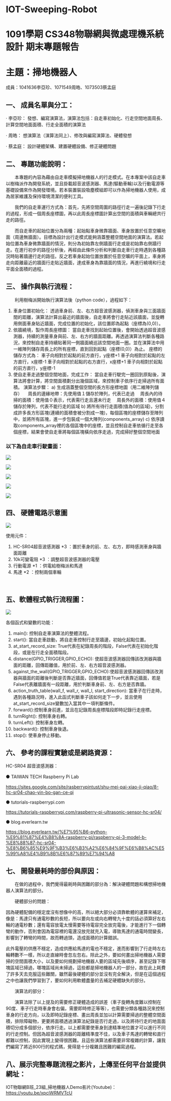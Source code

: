 # IOT-Sweeping-Robot
# 1091學期 CS348物聯網與微處理機系統設計 期末專題報告
主題：掃地機器人
===

成員：1041636李亞珍、1071549周皓、1073503蔡孟庭
 
## 一、    	成員名單與分工：
·       李亞珍：
發想、編寫演算法，演算法包括：自走車初始化、行走空間地面周長、計算空間地面面積、行走全面積的演算法

·   	周皓：
想演算法（演算法同上）、修改與編寫演算法、硬體發想

·   	蔡孟庭：
設計硬體架構、建置硬體設備、修正硬體問題
 
## 二、    	專題功能說明：
　　本專題的內容為藉由自走車模擬掃地機器人的行走模式。在本專案中該自走車以樹梅派作為開發系統，並且掛載超音波感測器、馬達(驅動車輪)以及行動電源等基礎設備來作為開發環境。若本裝置裝設吸塵模組即可以作為掃地機器人使用，成為居家維護及保持環境清潔的便利工具。
  
　　我們的自走車運行方式為：首先，先將空間周圍的路徑行走一遍後記錄下行走的過程，形成一個周長座標圖，再以此周長座標圖計算出空間的面積與車輛總共行走的路徑。
  
　　而自走車的起始位置分為兩種：起始點車身微靠牆面、車身放置於任意空曠地面（周邊無牆面）。目標為設計出行走模式能夠涵蓋整體空間地面的演算法。若起始位置為車身微靠牆面的情況，則分為初始靠左側牆面行走或是初始靠右側牆行走。在進行初步的路徑分析後，再經由此條件分析和判斷自走車行走時遇到各種路況時貼著牆邊行走的路徑。反之若車身起始位置放置於任意空曠的平面上，車身將走向距離最近的牆面行走貼近牆面，達成車身為靠牆面的情況，再進行繞境和行走平面全面積的過程。

## 三、    	操作與執行流程：
　　利用樹梅派開始執行演算法後（python code），過程如下：
1.  車身位置初始化：
透過車身前、左、右方超音波感測器，偵測車身與三面牆面間的距離，演算法計算出最近的牆面後，自走車將會行走貼近該牆面，並旋轉用側面車身貼近牆面，完成位置的初始化，該位置即為起點（座標為(0,0)）。
2.  依牆繞境，製作周長座標圖：
當自走車找到起始位置後，會開始透過超音波感測器，持續的測量車身與前、左、右方的牆面距離。再透過演算法判斷各種路況，來控制自走車持續貼著同一側牆面繞巡該空間地面一圈。並在演算法中用一維陣列儲存周長上的所有座標，直到回到起點（座標(0,0)）為止。
座標的儲存方式為：
車子向相對於起點的前方直行，y座標+1
車子向相對於起點的左方直行，x座標-1
車子向相對於起點的右方直行，x座標+1
車子向相對於起點的前方直行，y座標-1
3.  使自走車走過整個空間地面，完成工作：
當自走車行駛完一圈回到原點後，演算法將會計算，將空間面積劃分出幾個區域，來控制車子依序行走掃過所有面積。
演算法步驟：
a)  生成涵蓋整個空間的長方形座標地圖（用二維陣列儲存）
　周長的邊緣地帶：先使用值１儲存於陣列，代表已走過
　周長內的待掃的面積：使用值０表示，代表需行走且還未行走
　周長外的面積：使用值４儲存於陣列，代表不能行走的區域
b)  將所有待行走面積(值為0的區域)，分割成許多長方形區塊(連續的面積會被分割成一塊)，每個區塊的座標儲存至陣列中，並將所有區塊，進一步包裝成一個大陣列(components_array)
c)  依序讀取components_array裡的各個區塊中的座標，並且控制自走車依循行走至各個座標，結果會使自走車將每個區塊橫向依序走過，完成掃好整個空間地面



### 以下為自走車行駛畫面：
![](https://i.imgur.com/PTMachs.png)

![](https://i.imgur.com/QDmUDf0.png)

![](https://i.imgur.com/zxdY0W7.png)

![](https://i.imgur.com/SDCjJbx.png)

![](https://i.imgur.com/0Ix8P7a.png)


## 四、  	  硬體電路示意圖
![](https://i.imgur.com/tY6Ud1d.png)

使用元件：
1.	HC-SR04超音波感測器 *3 ：置於車身的前、左、右方，即時感測車身與牆面距離
2.	10k可變電阻 *3 ：調整超音波感測器的電壓
3.	行動電源 *1 ：供電給樹梅派和馬達
4.	馬達 *2 ：控制兩個車輪
 
  

## 五、軟體程式執行流程圖：
![](https://i.imgur.com/TfX36qH.png)

各個函式和變數的功能：
1.	main(): 控制自走車演算法的整體流程。
2.	start(): 當自走車啟動，將自走車控制行走至牆邊，初始化起點位置。
3.	at_start_record_size: True代表在紀錄周長的階段，False代表在初始化階段，或是在行走全面積階段。
4.	distance(GPIO_TRIGGER,GPIO_ECHO): 使超音波感測器回傳該改測器與牆面的距離，回傳距離值，用於前、左、右方超音波感測器。
5.	against_the_wall(GPIO_TRIGGER,GPIO_ECHO):使超音波感測器回傳該改測器與牆面的距離後判斷是否靠近牆面，回傳值若是True代表靠近牆面，若是False代表離牆面有一段距離，用於判斷車身前、左、右方是否靠牆。
6.	action_truth_table(wall_f, wall_r, wall_l, start_direction): 當車子在行走時，遇到各種路況時，進入此函式判斷車子該如何走下一步，並且使用at_start_record_size變數加入當其中一項判斷條件。
7.	forward():控制車身前進，並且在記錄周長座標階段即時記錄行走座標。
8.	turnRight(): 控制車身右轉。
9.	turnLeft(): 控制車身左轉。
10.	backward(): 控制車身後退。
11.	stop(): 使車身停止移動。

## 六、    	參考的課程實驗或是網路資源：
HC-SR04 超音波感測器：

●	TAIWAN TECH Raspberry Pi Lab　

https://sites.google.com/site/rasberrypintust/shu-mei-pai-xiao-ji-qiao/8-hc-sr04-chao-yin-bo-gan-ce-qi

●	tutorials-raspberrypi.com

https://tutorials-raspberrypi.com/raspberry-pi-ultrasonic-sensor-hc-sr04/

●	blog.everlearn.tw

https://blog.everlearn.tw/%E7%95%B6-python-%E9%81%87%E4%B8%8A-raspberry-pi/raspberry-pi-3-model-b-%E8%88%87-hc-sr04-%E8%B6%85%E9%9F%B3%E6%B3%A2%E6%84%9F%E6%B8%AC%E5%99%A8%E4%B9%8B%E6%87%89%E7%94%A8
 
## 七、    	開發最耗時的部份與原因：
　　在做的過程中，我們覺得最耗時與困難的部分為：解決硬體問題和構想掃地機器人演算法的部分。
  
　　硬體部分的問題：
  
因為硬體配備的穩定度沒有想像中的高，所以絕大部分必須靠軟體的運算來補足，像是：馬達只有通電秒數的長短，所以要向左或向右轉彎九十度的話必須算好左右輪的通電秒數；還有電容放電太慢需要等待電容完全放完電後，才能進行下一個轉彎的動作，否則會因為電容裡的電還沒放完就充入電，導致馬達的通電時間變長，影響到了轉彎的時間，故而轉過頭，造成面積的計算錯誤。

此外電壓的供應不穩定，造成供應給馬達的電也不穩定，進而影響到了行走時左右輪轉數不一樣，所以走直線時會忽左忽右。除此之外，要如何畫出掃地機器人需要掃的空間面積大小，以及要如何規劃掃地機器人要的區域先後順序，甚至記錄下哪塊區域已掃過，哪塊區域尚未掃過，這些都是掃地機器人的一部分，故在此上耗費了許多天去克服這些難關，雖然最後硬體的部分並沒有完全解決，但是在這個過程之中也讓我們學習到了，要如何利用軟體盡量的去補足硬體缺失的部分。

　　演算法的部分：
  
　　演算法除了以上提及的需要修正硬體造成的誤差（車子旋轉角度難以控制在90度、車子行走時車身會右偏，需要即時修正等等），也需要分類各種路況來控制車身的行走方向，以及即時記錄座標、畫出周長並加以計算需要掃過的整體空間面積，排除障礙物，更要將面積透過演算法紀錄是否行走過，以及將待行走的地面面積切分成多個部分，依序行走。以上都需要使車身到達精準地位置才可以進行不同的行走控制。但因為超音波感測器的距離精準度不佳，以及車子馬達的轉彎和直行都難以控制，因此實現上變得很困難。且這些演算法都需要非常複雜的計算，讓我們編寫了將近800行的程式碼，覺得是十分複雜且困難的編寫過程。

 
## 八、展示完整專題流程之影片，上傳至任何平台並提供網址：
IOT物聯網B班_23組_掃地機器人Demo影片(Youtube)：
https://youtu.be/xpcjWRMVTcU
 
 

